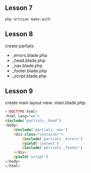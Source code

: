 ## Lesson 7

```
php artisan make:auth
```

## Lesson 8

create partials:
- _errors.blade.php
- _head.blade.php
- _nav.blade.php
- _footer.blade.php
- _script.blade.php


## Lesson 9

create main layout view: main.blade.php:
```php
<!DOCTYPE html>
<html lang="en">
@include('partials._head')
<body>
	@include('partials._nav')
	<div class="container">
		@include('partials._errors')
		@yield('content')
		@include('partials._footer')
	</div>
	@yield('script')
</body>
</html>
```



